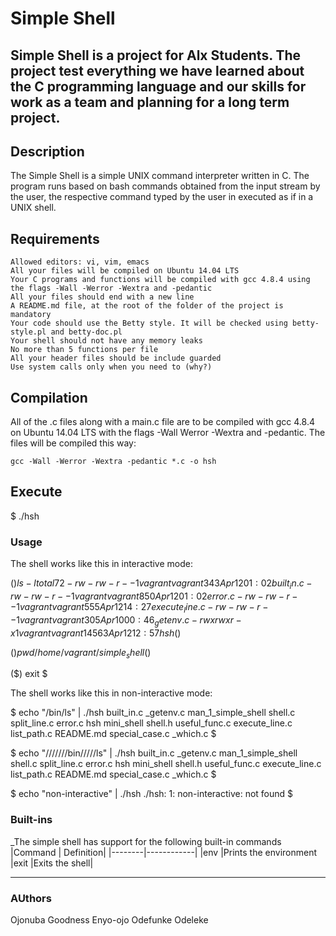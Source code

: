 # Simple Shell

## Simple Shell is a project for Alx Students. The project test everything we have learned about the C programming language and our skills for work as a team and planning for a long term project.

## Description

The Simple Shell is a simple UNIX command interpreter written in C. The program runs based on bash commands obtained from the input stream by the user, the respective command typed by the user in executed as if in a UNIX shell.

## Requirements

    Allowed editors: vi, vim, emacs
    All your files will be compiled on Ubuntu 14.04 LTS
    Your C programs and functions will be compiled with gcc 4.8.4 using the flags -Wall -Werror -Wextra and -pedantic
    All your files should end with a new line
    A README.md file, at the root of the folder of the project is mandatory
    Your code should use the Betty style. It will be checked using betty-style.pl and betty-doc.pl
    Your shell should not have any memory leaks
    No more than 5 functions per file
    All your header files should be include guarded
    Use system calls only when you need to (why?)

## Compilation

All of the .c files along with a main.c file are to be compiled with gcc 4.8.4 on Ubuntu 14.04 LTS with the flags -Wall Werror -Wextra and -pedantic. The files will be compiled this way:

    gcc -Wall -Werror -Wextra -pedantic *.c -o hsh

## Execute

$ ./hsh

### Usage

The shell works like this in interactive mode:

($) ls -l
total 72
-rw-rw-r-- 1 vagrant vagrant   343 Apr 12 01:02 built_in.c
-rw-rw-r-- 1 vagrant vagrant   850 Apr 12 01:02 error.c
-rw-rw-r-- 1 vagrant vagrant   555 Apr 12 14:27 execute_line.c
-rw-rw-r-- 1 vagrant vagrant   305 Apr 10 00:46 _getenv.c
-rwxrwxr-x 1 vagrant vagrant 14563 Apr 12 12:57 hsh
($)

($) pwd
/home/vagrant/simple_shell
($)

($) exit
$

The shell works like this in non-interactive mode:

$ echo "/bin/ls" | ./hsh
built_in.c      _getenv.c    man_1_simple_shell  shell.c         split_line.c
error.c         hsh          mini_shell          shell.h         useful_func.c
execute_line.c  list_path.c  README.md           special_case.c  _which.c
$

$ echo "///////bin/////ls" | ./hsh
built_in.c      _getenv.c    man_1_simple_shell  shell.c         split_line.c
error.c         hsh          mini_shell          shell.h         useful_func.c
execute_line.c  list_path.c  README.md           special_case.c  _which.c
$

$ echo "non-interactive" | ./hsh
./hsh: 1: non-interactive: not found
$

### Built-ins
_The simple shell has support for the following built-in commands
|Command | Definition|
|--------|------------|
|env 	 |Prints the environment
|exit 	 |Exits the shell|

---
### AUthors
Ojonuba Goodness Enyo-ojo
Odefunke Odeleke
